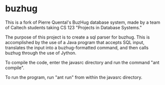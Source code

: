 # buzhug
This is a fork of Pierre Quental's BuzHug database system, made by a team of 
Caltech students taking CS 123 "Projects in Database Systems."

The purpose of this project is to create a sql parser for buzhug. This is
accomplished by the use of a Java program that accepts SQL input, translates the
input into a buzhug-formatted command, and then calls buzhug through the use of
Jython.

To compile the code, enter the javasrc directory and run the command 
"ant compile".
    
To run the program, run "ant run" from within the javasrc directory.
